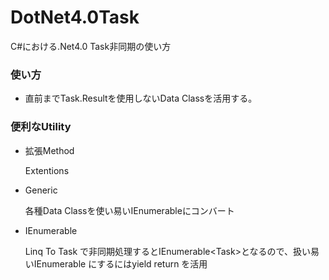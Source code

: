 # DotNet4.0Task
C#における.Net4.0 Task非同期の使い方

### 使い方

* 直前までTask.Resultを使用しないData Classを活用する。

### 便利なUtility

* 拡張Method
  
  Extentions
* Generic
  
  各種Data Classを使い易いIEnumerable<T>にコンバート
* IEnumerable<T>
  
  Linq To Task で非同期処理するとIEnumerable<Task<T>>となるので、扱い易いIEnumerable<T>
  にするにはyield return を活用
